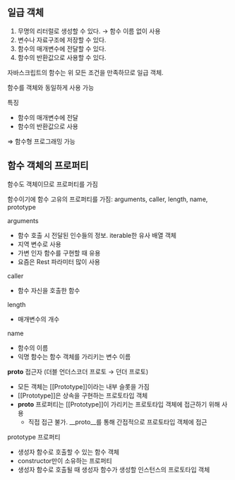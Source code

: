 ## 일급 객체

1. 무명의 리터럴로 생성할 수 있다. → 함수 이름 없이 사용
2. 변수나 자료구조에 저장할 수 있다.
3. 함수의 매개변수에 전달할 수 있다.
4. 함수의 반환값으로 사용할 수 있다.

자바스크립트의 함수는 위 모든 조건을 만족하므로 일급 객체.

함수를 객체와 동일하게 사용 가능

특징

- 함수의 매개변수에 전달
- 함수의 반환값으로 사용

⇒ 함수형 프로그래밍 가능

## 함수 객체의 프로퍼티

함수도 객체이므로 프로퍼티를 가짐

함수이기에 함수 고유의 프로퍼티를 가짐: arguments, caller, length, name, prototype

arguments

- 함수 호출 시 전달된 인수들의 정보. iterable한 유사 배열 객체
- 지역 변수로 사용
- 가변 인자 함수를 구현할 때 유용
- 요즘은 Rest 파라미터 많이 사용

caller

- 함수 자신을 호출한 함수

length

- 매개변수의 개수

name

- 함수의 이름
- 익명 함수는 함수 객체를 가리키는 변수 이름

__proto__ 접근자 (더블 언더스코더 프로토 → 던더 프로토)

- 모든 객체는 [[Prototype]]이라는 내부 슬롯을 가짐
- [[Prototype]]은 상속을 구현하는 프로토타입 객체
- __proto__ 프로퍼티는 [[Prototype]]이 가리키는 프로토타입 객체에 접근하기 위해 사용
    - 직접 접근 불가. __proto__를 통해 간접적으로 프로토타입 객체에 접근

prototype 프로퍼티

- 생성자 함수로 호출할 수 있는 함수 객체
- constructor만이 소유하는 프로퍼티
- 생성자 함수로 호출될 때 생성자 함수가 생성할 인스턴스의 프로토타입 객체
